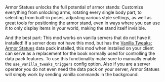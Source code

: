 Armor Statues unlocks the full potential of armor stands: Customize everything from unlocking arms, rotating every single body part, to selecting from built-in poses, adjusting various style settings, as well as great tools for positioning the armor stand, even in ways where you can use it to only display items in your world, making the stand itself invisible.

And the best part: This mod works on vanilla servers that do not have it installed! If a server does not have this mod, but has the [Vanilla Tweaks: Armor Statues](https://vanillatweaks.net/) data pack installed, this mod when installed on your client can serve as a replacement for the book normally used for controlling the data pack features. To use this functionality make sure to manually enable the `use_vanilla_tweaks_triggers` config option. Also if you are a server operator you do not even need the data pack on your server, Armor Statues will simply work by sending vanilla commands in the background.
